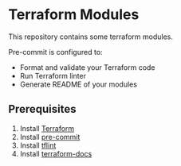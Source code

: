 # Terraform Modules

This repository contains some terraform modules.

Pre-commit is configured to:
- Format and validate your Terraform code
- Run Terraform linter
- Generate README of your modules

## Prerequisites
1. Install [Terraform](https://learn.hashicorp.com/tutorials/terraform/install-cli#install-terraform)
2. Install [pre-commit](https://pre-commit.com/#installation)
3. Install [tflint](https://github.com/terraform-linters/tflint)
5. Install [terraform-docs](https://terraform-docs.io/user-guide/installation/)

